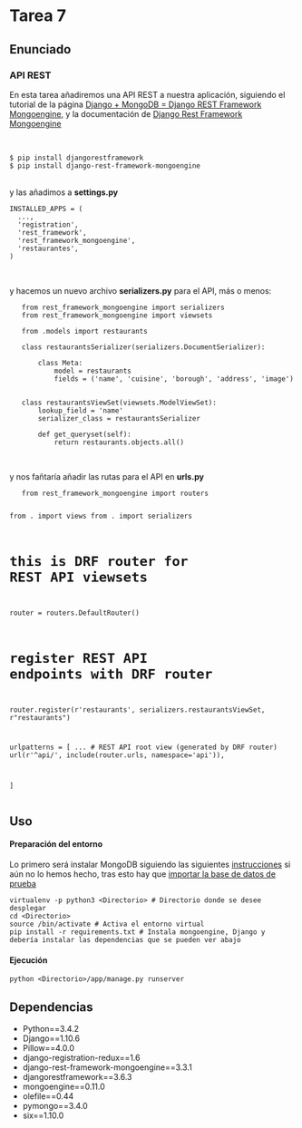 # Tarea 7
## Enunciado
<h3>API REST</h3>
<p>
   En esta tarea añadiremos una API REST a nuestra aplicación, siguiendo el tutorial de la página
   <a href="https://medium.com/@vasjaforutube/django-mongodb-django-rest-framework-mongoengine-ee4eb5857b9a">Django + MongoDB = Django REST Framework Mongoengine</a>,
   y la documentación de <a href="https://github.com/umutbozkurt/django-rest-framework-mongoengine">Django Rest Framework Mongoengine</a>
</p>

<br />
<div class="highlight"><pre><code class="language-bash" data-lang="bash">$ pip install djangorestframework
$ pip install django-rest-framework-mongoengine
</code></pre></div>
<br />
y las añadimos a <b>settings.py</b>
<pre>
<code class="language-python" data-lang="python"><span class="n">INSTALLED_APPS</span> <span class="o">=</span> <span class="p">(</span>
  <span class="s">...</span><span class="p">,</span>
  <span class="s">'registration'</span><span class="p">,</span>
  <span class="s">'rest_framework'</span><span class="p">,</span>
  <span class="s">'rest_framework_mongoengine'</span><span class="p">,</span>
  <span class="s">'restaurantes'</span><span class="p">,</span>
<span class="p">)</span></code>
</pre>
<br />

y hacemos un nuevo archivo <b>serializers.py</b> para el API, más o menos:
<pre><code class="language-python" data-lang="python">   from rest_framework_mongoengine import serializers
   from rest_framework_mongoengine import viewsets

   from .models import restaurants

   class restaurantsSerializer(serializers.DocumentSerializer):

       class Meta:
           model = restaurants
           fields = ('name', 'cuisine', 'borough', 'address', 'image')


   class restaurantsViewSet(viewsets.ModelViewSet):
       lookup_field = 'name'
       serializer_class = restaurantsSerializer

       def get_queryset(self):
           return restaurants.objects.all()

</code></pre>

<br />
y nos fañtaría añadir las rutas para el API en <b>urls.py</b>
<pre><code class="language-python" data-lang="python">   from rest_framework_mongoengine import routers

   from . import views
   from . import serializers

   # this is DRF router for REST API viewsets
   router = routers.DefaultRouter()

   # register REST API endpoints with DRF router
   router.register(r'restaurants', serializers.restaurantsViewSet, r"restaurants")


   urlpatterns = [
            ...
              # REST API root view (generated by DRF router)
              url(r'^api/', include(router.urls, namespace='api')),

   ]
</code></pre>

## Uso
#### Preparación del entorno
Lo primero será instalar MongoDB siguiendo las siguientes [instrucciones](https://docs.mongodb.com/getting-started/shell/installation/) si aún no lo hemos hecho, tras esto hay que [importar la base de datos de prueba](https://docs.mongodb.com/getting-started/python/import-data/)

```
virtualenv -p python3 <Directorio> # Directorio donde se desee desplegar
cd <Directorio>
source /bin/activate # Activa el entorno virtual
pip install -r requirements.txt # Instala mongoengine, Django y debería instalar las dependencias que se pueden ver abajo

```

#### Ejecución
```
python <Directorio>/app/manage.py runserver
```

## Dependencias
- Python==3.4.2
- Django==1.10.6
- Pillow==4.0.0
- django-registration-redux==1.6
- django-rest-framework-mongoengine==3.3.1
- djangorestframework==3.6.3
- mongoengine==0.11.0
- olefile==0.44
- pymongo==3.4.0
- six==1.10.0
